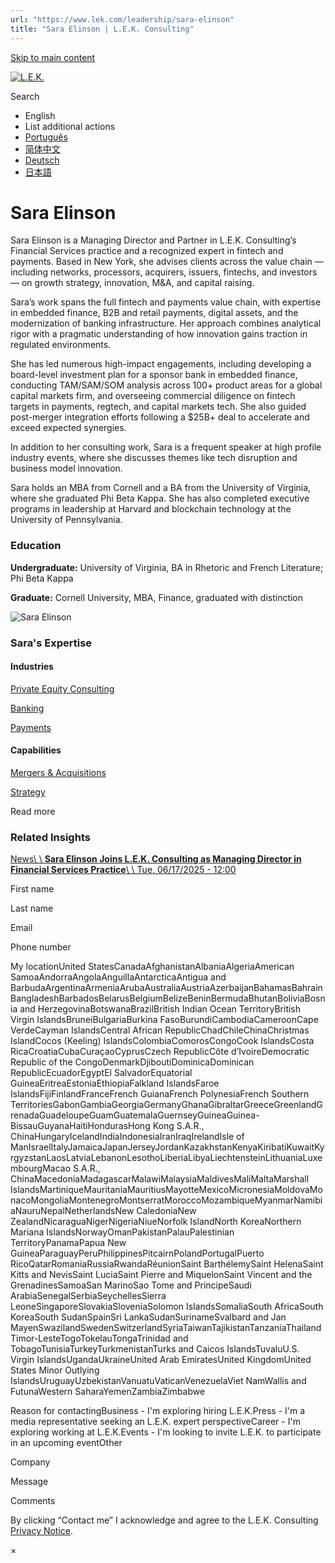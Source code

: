 ```yaml
---
url: "https://www.lek.com/leadership/sara-elinson"
title: "Sara Elinson | L.E.K. Consulting"
---
```


[Skip to main content](https://www.lek.com/leadership/sara-elinson#main-content)

[![L.E.K.](https://www.lek.com/themes/lek/images/new-logo.svg)](https://www.lek.com/ "L.E.K.")

Search

- English
- List additional actions
- [Português](https://www.lek.com/pt-br/lek-brazil)
- [简体中文](https://www.lek.com/zh-hant/lek-china)
- [Deutsch](https://www.lek.com/de/lek-germany)
- [日本語](https://www.lek.com/ja/lek-japan)

# Sara Elinson

Sara Elinson is a Managing Director and Partner in L.E.K. Consulting’s Financial Services practice and a recognized expert in fintech and payments. Based in New York, she advises clients across the value chain — including networks, processors, acquirers, issuers, fintechs, and investors — on growth strategy, innovation, M&A, and capital raising.

Sara’s work spans the full fintech and payments value chain, with expertise in embedded finance, B2B and retail payments, digital assets, and the modernization of banking infrastructure. Her approach combines analytical rigor with a pragmatic understanding of how innovation gains traction in regulated environments.

She has led numerous high-impact engagements, including developing a board-level investment plan for a sponsor bank in embedded finance, conducting TAM/SAM/SOM analysis across 100+ product areas for a global capital markets firm, and overseeing commercial diligence on fintech targets in payments, regtech, and capital markets tech. She also guided post-merger integration efforts following a $25B+ deal to accelerate and exceed expected synergies.

In addition to her consulting work, Sara is a frequent speaker at high profile industry events, where she discusses themes like tech disruption and business model innovation.

Sara holds an MBA from Cornell and a BA from the University of Virginia, where she graduated Phi Beta Kappa. She has also completed executive programs in leadership at Harvard and blockchain technology at the University of Pennsylvania.

### Education

**Undergraduate:** University of Virginia, BA in Rhetoric and French Literature; Phi Beta Kappa

**Graduate:** Cornell University, MBA, Finance, graduated with distinction

![Sara Elinson](https://www.lek.com/sites/default/files/profile-images/sara-elinson-web.png)

### Sara's Expertise

#### Industries

[Private Equity Consulting](https://www.lek.com/industries/private-equity-pe)

[Banking](https://www.lek.com/industries/financial-services/banking)

[Payments](https://www.lek.com/industries/financial-services/payments)

#### Capabilities

[Mergers & Acquisitions](https://www.lek.com/capabilities/mergers-acquisitions)

[Strategy](https://www.lek.com/capabilities/strategy)

Read more

### Related Insights

[News\\
\\
**Sara Elinson Joins L.E.K. Consulting as Managing Director in Financial Services Practice**\\
\\
Tue, 06/17/2025 - 12:00](https://www.lek.com/press/sara-elinson-joins-lek-consulting-managing-director-financial-services-practice)

First name

Last name

Email

Phone number

My locationUnited StatesCanadaAfghanistanAlbaniaAlgeriaAmerican SamoaAndorraAngolaAnguillaAntarcticaAntigua and BarbudaArgentinaArmeniaArubaAustraliaAustriaAzerbaijanBahamasBahrainBangladeshBarbadosBelarusBelgiumBelizeBeninBermudaBhutanBoliviaBosnia and HerzegovinaBotswanaBrazilBritish Indian Ocean TerritoryBritish Virgin IslandsBruneiBulgariaBurkina FasoBurundiCambodiaCameroonCape VerdeCayman IslandsCentral African RepublicChadChileChinaChristmas IslandCocos (Keeling) IslandsColombiaComorosCongoCook IslandsCosta RicaCroatiaCubaCuraçaoCyprusCzech RepublicCôte d’IvoireDemocratic Republic of the CongoDenmarkDjiboutiDominicaDominican RepublicEcuadorEgyptEl SalvadorEquatorial GuineaEritreaEstoniaEthiopiaFalkland IslandsFaroe IslandsFijiFinlandFranceFrench GuianaFrench PolynesiaFrench Southern TerritoriesGabonGambiaGeorgiaGermanyGhanaGibraltarGreeceGreenlandGrenadaGuadeloupeGuamGuatemalaGuernseyGuineaGuinea-BissauGuyanaHaitiHondurasHong Kong S.A.R., ChinaHungaryIcelandIndiaIndonesiaIranIraqIrelandIsle of ManIsraelItalyJamaicaJapanJerseyJordanKazakhstanKenyaKiribatiKuwaitKyrgyzstanLaosLatviaLebanonLesothoLiberiaLibyaLiechtensteinLithuaniaLuxembourgMacao S.A.R., ChinaMacedoniaMadagascarMalawiMalaysiaMaldivesMaliMaltaMarshall IslandsMartiniqueMauritaniaMauritiusMayotteMexicoMicronesiaMoldovaMonacoMongoliaMontenegroMontserratMoroccoMozambiqueMyanmarNamibiaNauruNepalNetherlandsNew CaledoniaNew ZealandNicaraguaNigerNigeriaNiueNorfolk IslandNorth KoreaNorthern Mariana IslandsNorwayOmanPakistanPalauPalestinian TerritoryPanamaPapua New GuineaParaguayPeruPhilippinesPitcairnPolandPortugalPuerto RicoQatarRomaniaRussiaRwandaRéunionSaint BarthélemySaint HelenaSaint Kitts and NevisSaint LuciaSaint Pierre and MiquelonSaint Vincent and the GrenadinesSamoaSan MarinoSao Tome and PrincipeSaudi ArabiaSenegalSerbiaSeychellesSierra LeoneSingaporeSlovakiaSloveniaSolomon IslandsSomaliaSouth AfricaSouth KoreaSouth SudanSpainSri LankaSudanSurinameSvalbard and Jan MayenSwazilandSwedenSwitzerlandSyriaTaiwanTajikistanTanzaniaThailandTimor-LesteTogoTokelauTongaTrinidad and TobagoTunisiaTurkeyTurkmenistanTurks and Caicos IslandsTuvaluU.S. Virgin IslandsUgandaUkraineUnited Arab EmiratesUnited KingdomUnited States Minor Outlying IslandsUruguayUzbekistanVanuatuVaticanVenezuelaViet NamWallis and FutunaWestern SaharaYemenZambiaZimbabwe

Reason for contactingBusiness - I'm exploring hiring L.E.K.Press - I'm a media representative seeking an L.E.K. expert perspectiveCareer - I'm exploring working at L.E.K.Events - I'm looking to invite L.E.K. to participate in an upcoming eventOther

Company

Message

Comments

By clicking “Contact me” I acknowledge and agree to the L.E.K. Consulting [Privacy Notice](https://www.lek.com/lek-consulting-privacy-policy).

×